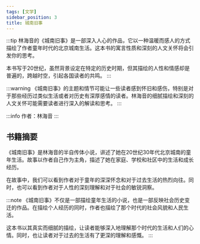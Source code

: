 ```yaml
---
tags: [文学]
sidebar_position: 3
title: 城南旧事
---
```


:::tip
林海音的《城南旧事》是一部深入人心的作品，它以一种温暖而感人的方式描绘了作者童年时代的北京城南生活。这本书的寓言性质和深刻的人文关怀将会引发你的思考。

本书写于20世纪，虽然背景设定在特定的历史时期，但其描绘的人性和情感却是普遍的，跨越时空，引起各国读者的共鸣。
:::

:::warning
《城南旧事》的主题和情节可能让一些读者感到怀旧和感伤，特别是对于那些经历过类似生活或者对历史有深厚感情的读者。林海音的细腻描绘和深刻的人文关怀可能需要读者进行深入的解读和思考。
:::

:::info
作者：林海音
:::

## 书籍摘要

《城南旧事》是林海音的半自传体小说，讲述了她在20世纪30年代北京城南的童年生活。故事以作者自己作为主角，描述了她在家庭、学校和社区中的生活和成长经历。

在故事中，我们可以看到作者对于童年的深深怀念和对于过去生活的热烈向往。同时，也可以看到作者对于人性的深刻理解和对于社会的敏锐洞察。

:::note
《城南旧事》不仅是一部描绘童年生活的小说，也是一部反映社会历史变迁的作品。在描绘个人经历的同时，作者也描绘了那个时代的社会风貌和人民生活。

这本书以其真实而细腻的描绘，让读者能够深入地理解那个时代的生活和人们的心情。同时，也让读者对于过去的生活有了更深的理解和感慨。
:::